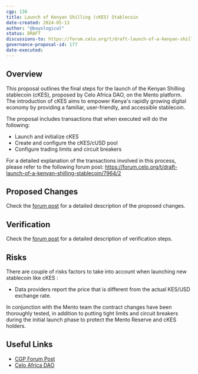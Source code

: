 ```yaml
---
cgp: 136
title: Launch of Kenyan Shilling (cKES) Stablecoin
date-created: 2024-05-13
author: "@bayological"
status: DRAFT
discussions-to: https://forum.celo.org/t/draft-launch-of-a-kenyan-shilling-stablecoin/7964
governance-proposal-id: 177
date-executed:
---
```


## Overview

This proposal outlines the final steps for the launch of the Kenyan Shilling stablecoin (cKES), proposed by Celo Africa DAO, on the Mento platform. The introduction of cKES aims to empower Kenya's rapidly growing digital economy by providing a familiar, user-friendly, and accessible stablecoin.

The proposal includes transactions that when executed will do the following:

- Launch and initialize cKES
- Create and configure the cKES/cUSD pool
- Configure trading limits and circuit breakers

For a detailed explanation of the transactions involved in this process, please refer to the following forum post: https://forum.celo.org/t/draft-launch-of-a-kenyan-shilling-stablecoin/7964/2

## Proposed Changes

Check the [forum post](https://forum.celo.org/t/draft-launch-of-a-kenyan-shilling-stablecoin/7964/5) for a detailed description of the proposed changes.

## Verification

Check the [forum post](https://forum.celo.org/t/draft-launch-of-a-kenyan-shilling-stablecoin/7964/5) for a detailed description of verification steps.

## Risks

There are couple of risks factors to take into account when launching new stablecoin like cKES :

- Data providers report the price that is different from the actual KES/USD exchange rate.

In conjunction with the Mento team the contract changes have been thoroughly tested, in addition to putting tight limits and circuit breakers during the initial launch phase to protect the Mento Reserve and cKES holders.

## Useful Links

- [CGP Forum Post](https://forum.celo.org/t/draft-launch-of-a-kenyan-shilling-stablecoin/7964/2)
- [Celo Africa DAO](https://www.celoafricadao.xyz/)
